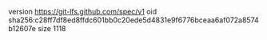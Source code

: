 version https://git-lfs.github.com/spec/v1
oid sha256:c28ff7df8ed8ffdc601bb0c20ede5d4831e9f6776bceaa6af072a8574b12607e
size 1118
